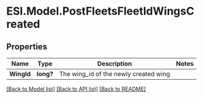 # ESI.Model.PostFleetsFleetIdWingsCreated
## Properties

Name | Type | Description | Notes
------------ | ------------- | ------------- | -------------
**WingId** | **long?** | The wing_id of the newly created wing | 

[[Back to Model list]](../README.md#documentation-for-models) [[Back to API list]](../README.md#documentation-for-api-endpoints) [[Back to README]](../README.md)

